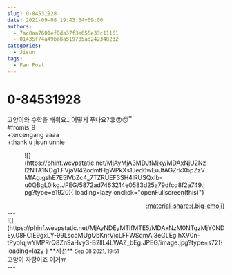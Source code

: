 ```yaml
---
slug: 0-84531928
date: 2021-09-08 19:43:34+09:00
authors:
  - 7ac0aa7601ef0da37f3e655e33c11161
  - 01435f74a49ba8a519705ad242348232
categories:
  - Jisun
tags:
  - Fan Post
---
```


# 0-84531928

<div class="post-container" markdown="1">
<div class="content-container md-sidebar__scrollwrap" markdown="1">

고양이와 수학을 배워요.. 어떻게 푸나요?😪😵😴<br>\#fromis_9<br>+tercengang aaaa<br>+thank u jisun unnie
<figure markdown="1">
![](https://phinf.wevpstatic.net/MjAyMjA3MDJfMjky/MDAxNjU2NzI2NTA1NDg1.FVjaVl42odmtHgWPkXs1Jed6wEuJtAGZrkXbpZzVMfAg.gshE7E5IVbZc4_7TZRUEF3SH4lRUSQxIb-u0QBgL0ikg.JPEG/5872ad7463214e0583d25a79dfcd8f2a749.jpg?type=e1920){ loading=lazy onclick="openFullscreen(this)"}
</figure>


</div>
</div>

<div style="text-align: right;" markdown="1">
<a href="https://weverse.io/fromis9/fanpost/0-84531928" style="text-align: right;">:material-share:{.big-emoji}</a>
</div>
---

<div class="comments-container md-sidebar__scrollwrap" markdown="1">
<div class="comment" markdown="1">
<div class='id-container' markdown="1">
![](https://phinf.wevpstatic.net/MjAyNDEyMTlfMTE5/MDAxNzM0NTgzMjY0NDEy.08FClE9gxLY-99LscoMUgQbKnrVicLFFWSqmAi3eGLEg.hXV0n-tPyoIqjwYMPRrQ8Zn9aHvy3-B2llL4LWAZ_bEg.JPEG/image.jpg?type=s72){ loading=lazy }
**<span class="artist">지선</span>** <small>Sep 08 2021, 19:51</small><br>
</div>
<div class='comment-body' markdown="1">
고양이 자랑이죠 이거ㅠ
</div>
</div>
</div>
---
